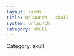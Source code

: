 ```yaml
---
layout: cards
title: Unlaunch - skull
system: unlaunch
category: skull
---
```

<div class="alert alert-secondary mb-4"><span class="i18n innerHTML-category">Category: </span><span class="i18n innerHTML-cat-skull">skull</span></div>
